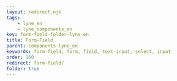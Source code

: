 ```yaml
---
layout: redirect.njk
tags: 
    - lyne_en
    - lyne_components_en
key: form-field-folder-lyne_en
title: Form-Field
parent: components-lyne_en
keywords: form-field, form, field, text-input, select, input
order: 160
redirect: form-field/
folder: true
---
```


